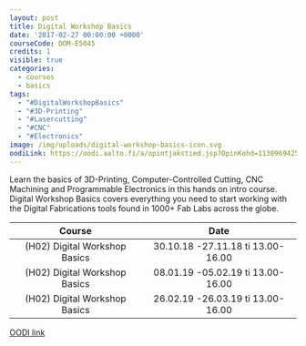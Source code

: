```yaml
---
layout: post
title: Digital Workshop Basics
date: '2017-02-27 00:00:00 +0000'
courseCode: DOM-E5045
credits: 1
visible: true
categories:
  - courses
  - basics
tags:
  - "#DigitalWorkshopBasics"
  - "#3D-Printing"
  - "#Lasercutting"
  - "#CNC"
  - "#Electronics"
image: /img/uploads/digital-workshop-basics-icon.svg
oodiLink: https://oodi.aalto.fi/a/opintjakstied.jsp?OpinKohd=1130969425&haettuOpas=-1
---
```


Learn the basics of 3D-Printing, Computer-Controlled Cutting, CNC Machining and Programmable Electronics in this hands on intro course. Digital Workshop Basics covers everything you need to start working with the Digital Fabrications tools found in 1000+ Fab Labs across the globe.

| Course  |  Date |
|:-:|:-:|
|(H02) Digital Workshop Basics   | 30.10.18 -27.11.18	ti 13.00-16.00  |
|(H02) Digital Workshop Basics   | 08.01.19 -05.02.19	ti 13.00-16.00  |
|(H02) Digital Workshop Basics   | 26.02.19 -26.03.19	ti 13.00-16.00  |

[OODI link](https://oodi.aalto.fi/a/opintjakstied.jsp?OpinKohd=1130969425&haettuOpas=-1)
